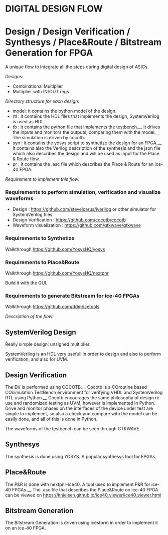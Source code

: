 # DIGITAL DESIGN FLOW

# Design / Design Verification / Synthesys / Place&Route / Bitstream Generation for FPGA

A unique flow to integrate all the steps during digital design of ASICs.


*Designs:*
- Combinational Multiplier
- Multiplier with IN/OUT regs

*Directory structure for each design:*

- model: it contains the python model of the design.
- rtl  : it contains the HDL files that implements the design, SystemVerilog is used as HDL.
- tb   : it contains the python file that implements the testbench.__ It drives the inputs and monitors the outputs, comparing them with the model.__ The simulation is driven by cocotb. 
- syn  : it contains the yosys script to synthetize the design for an FPGA.__ It contains also the Verilog description of the synthesis and the json file which also describes the design and will be used as input for the Place & Route flow.
- pr   : it contains the .asc file which describes the Place & Route for an ice-40 FPGA.

*Requirement to implement this flow:*

### Requirements to perform simulation, verification and visualize waveforms

- Design : <https://github.com/steveicarus/iverilog> or other simulator for SystemVerilog files.
- Design Verification : <https://github.com/cocotb/cocotb>
- Waveform visualization : <https://github.com/gtkwave/gtkwave>

### Requirements to Synthetize

Walkthrough <https://github.com/YosysHQ/yosys>


### Requirements to Place&Route

Walkthrough <https://github.com/YosysHQ/nextpnr>

Build it with the GUI.

### Requirements to generate Bitstream for ice-40 FPGAs

Walkthrough <https://github.com/ddm/icetools>


*Description of the flow:*

## SystemVerilog Design

Really simple design: unsigned multiplier.

SystemVerilog is an HDL very usefull in order to design and also to perform verification, and also for UVM.

## Design Verification

The DV is performed using COCOTB.__
Cocotb is a COroutine based COsimulation TestBench environment for verifying VHDL and SystemVerilog RTL using Python.__ Cocotb encourages the same philosophy of design re-use and randomized testing as UVM, however is implemented in Python. 
Drive and monitor phases on the interfaces of the device under test are simple to implement, so also a check and compare with the model can be easily done, and all of this is done in Python.

The waveforms of the testbench can be seen through GTKWAVE.

## Synthesys

The synthesis is done using YOSYS. A popular synthesys tool for FPGAs.

## Place&Route

The P&R is done with nextpnr-ice40. A tool used to implement P&R for ice-40 FPGAs.__ The .asc file that describes the Place&Route on ice-40 FPGA can be viewed on <https://knielsen.github.io/ice40_viewer/ice40_viewer.html>

## Bitstream Generation
The Bitstream Generation is driven using icestorm in order to implement it on an ice-40 FPGA.
